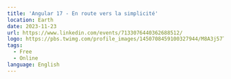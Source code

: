 ```yaml
---
title: 'Angular 17 - En route vers la simplicité'
location: Earth
date: 2023-11-23
url: https://www.linkedin.com/events/7133076440362688512/
logo: https://pbs.twimg.com/profile_images/1450708459100327944/M8A3j57T_400x400.jpg
tags:
  - Free
  - Online
language: English
---
```


